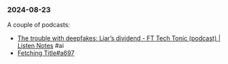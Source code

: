 ### 2024-08-23

A couple of podcasts:
* [The trouble with deepfakes: Liar’s dividend - FT Tech Tonic (podcast) | Listen Notes](https://lnns.co/rHU3qskycWV) #ai 
* [Fetching Title#a697](https://lnns.co/2O73yHzaFKN)

